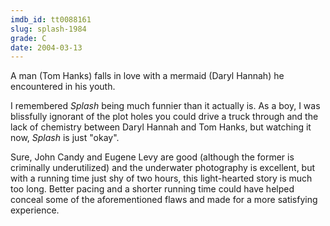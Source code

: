 ```yaml
---
imdb_id: tt0088161
slug: splash-1984
grade: C
date: 2004-03-13
---
```


A man (Tom Hanks) falls in love with a mermaid (Daryl Hannah) he encountered in his youth.

I remembered _Splash_ being much funnier than it actually is. As a boy, I was blissfully ignorant of the plot holes you could drive a truck through and the lack of chemistry between Daryl Hannah and Tom Hanks, but watching it now, _Splash_ is just "okay".

Sure, John Candy and Eugene Levy are good (although the former is criminally underutilized) and the underwater photography is excellent, but with a running time just shy of two hours, this light-hearted story is much too long. Better pacing and a shorter running time could have helped conceal some of the aforementioned flaws and made for a more satisfying experience.
